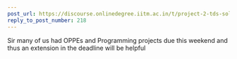 ```yaml
---
post_url: https://discourse.onlinedegree.iitm.ac.in/t/project-2-tds-solver-discussion-thread/169029/222
reply_to_post_number: 218
---
```

Sir many of us had OPPEs and Programming projects due this weekend and thus an extension in the deadline will be helpful